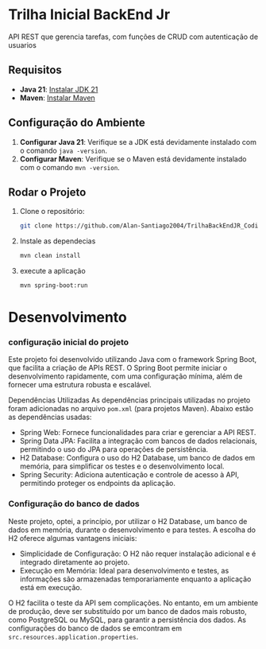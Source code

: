 # Trilha Inicial BackEnd Jr

API REST que gerencia tarefas, com funções de CRUD com autenticação de usuarios

## Requisitos

- **Java 21**: [Instalar JDK 21](https://www.oracle.com/br/java/technologies/downloads/)
- **Maven**: [Instalar Maven](https://maven.apache.org/install.html)

## Configuração do Ambiente

1. **Configurar Java 21**: Verifique se a JDK está devidamente instalado com o comando `java -version`.
2. **Configurar Maven**: Verifique se o Maven está devidamente instalado com o comando `mvn -version`.

## Rodar o Projeto

1. Clone o repositório:
   ```bash
   git clone https://github.com/Alan-Santiago2004/TrilhaBackEndJR_CodigoCerto.git

2. Instale as dependecias
    ```bash
    mvn clean install

3. execute a aplicação
    ```bash
    mvn spring-boot:run

# Desenvolvimento
### configuração inicial do projeto
Este projeto foi desenvolvido utilizando Java com o framework Spring Boot, que facilita a criação de APIs REST. O Spring Boot permite iniciar o desenvolvimento rapidamente, com uma configuração mínima, além de fornecer uma estrutura robusta e escalável.

Dependências Utilizadas
As dependências principais utilizadas no projeto foram adicionadas no arquivo `pom.xml` (para projetos Maven). Abaixo estão as dependências usadas:

- Spring Web: Fornece funcionalidades para criar e gerenciar a API REST.
- Spring Data JPA: Facilita a integração com bancos de dados relacionais, permitindo o uso do JPA para operações de persistência.
- H2 Database: Configura o uso do H2 Database, um banco de dados em memória, para simplificar os testes e o desenvolvimento local.
- Spring Security: Adiciona autenticação e controle de acesso à API, permitindo proteger os endpoints da aplicação.

### Configuração do banco de dados

Neste projeto, optei, a princípio, por utilizar o H2 Database, um banco de dados em memória, durante o desenvolvimento e para testes. A escolha do H2 oferece algumas vantagens iniciais:

- Simplicidade de Configuração: O H2 não requer instalação adicional e é integrado diretamente ao projeto.
- Execução em Memória: Ideal para desenvolvimento e testes, as informações são armazenadas temporariamente enquanto a aplicação está em execução.

O H2 facilita o teste da API sem complicações. No entanto, em um ambiente de produção, deve ser substituído por um banco de dados mais robusto, como PostgreSQL ou MySQL, para garantir a persistência dos dados.
As configurações do banco de dados se emcontram em  `src.resources.application.properties`.
